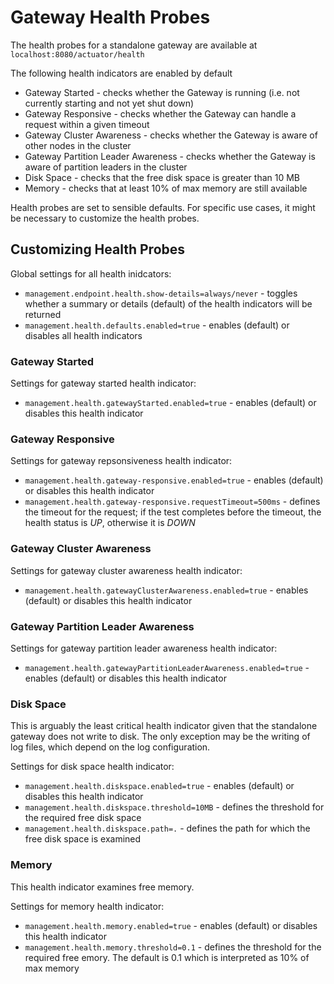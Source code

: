 # Gateway Health Probes

The health probes for a standalone gateway are available at `localhost:8080/actuator/health`

The following health indicators are enabled by default
* Gateway Started - checks whether the Gateway is running (i.e. not currently starting and not yet shut down)
* Gateway Responsive - checks whether the Gateway can handle a request within a given timeout
* Gateway Cluster Awareness - checks whether the Gateway is aware of other nodes in the cluster
* Gateway Partition Leader Awareness - checks whether the Gateway is aware of partition leaders in the cluster
* Disk Space - checks that the free disk space is greater than 10 MB
* Memory - checks that at least 10% of max memory are still available

Health probes are set to sensible defaults. For specific use cases, it might be necessary to customize the health probes.

## Customizing Health Probes

Global settings for all health inidcators:
* `management.endpoint.health.show-details=always/never` - toggles whether a summary or details (default) of the health indicators will be returned
* `management.health.defaults.enabled=true` - enables (default) or disables all health indicators

### Gateway Started ###

Settings for gateway started health indicator:
* `management.health.gatewayStarted.enabled=true` - enables (default) or disables this health indicator

### Gateway Responsive

Settings for gateway repsonsiveness health indicator:
* `management.health.gateway-responsive.enabled=true` - enables (default) or disables this health indicator
* `management.health.gateway-responsive.requestTimeout=500ms` - defines the timeout for the request; if the test completes before the timeout, the health status is _UP_, otherwise it is _DOWN_


### Gateway Cluster Awareness ###

Settings for gateway cluster awareness health indicator:
* `management.health.gatewayClusterAwareness.enabled=true` - enables (default) or disables this health indicator

### Gateway Partition Leader Awareness ###

Settings for gateway partition leader awareness health indicator:
* `management.health.gatewayPartitionLeaderAwareness.enabled=true` - enables (default) or disables this health indicator

### Disk Space
This is arguably the least critical health indicator given that the standalone gateway does not write to disk. The only exception may be the writing of log files, which depend on the log configuration.

Settings for disk space health indicator:
* `management.health.diskspace.enabled=true` - enables (default) or disables this health indicator
* `management.health.diskspace.threshold=10MB` - defines the threshold for the required free disk space
* `management.health.diskspace.path=.` - defines the path for which the free disk space is examined

### Memory
This health indicator examines free memory.

Settings for memory health indicator:
* `management.health.memory.enabled=true` - enables (default) or disables this health indicator
* `management.health.memory.threshold=0.1` - defines the threshold for the required free emory. The default is 0.1 which is interpreted as 10% of max memory
